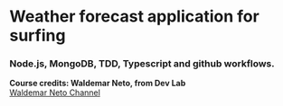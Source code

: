 # Weather forecast application for surfing

### Node.js, MongoDB, TDD, Typescript and github workflows.

**Course credits: Waldemar Neto, from Dev Lab**  
[Waldemar Neto Channel](https://www.youtube.com/channel/UCqmJGTdcMIRXOZuukHZ8TqA)